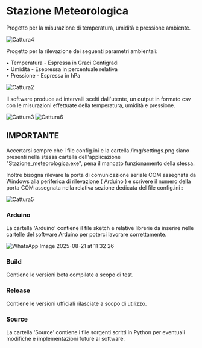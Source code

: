 # Stazione Meteorologica
 Progetto per la misurazione di temperatura, umidità e pressione ambiente.
 
![Cattura4](https://github.com/user-attachments/assets/34cc2fba-4653-4141-a305-638d1e1a8195)

Progetto per la rilevazione dei seguenti parametri ambientali:

• Temperatura - Espressa in Graci Centigradi <br>
• Umidità - Esepressa in percentuale relativa <br>
• Pressione - Espressa in hPa


![Cattura2](https://github.com/user-attachments/assets/ec6c2e40-fa82-4509-ae49-a6a8d4e01c2a)


Il software produce ad intervalli scelti dall'utente, un output in formato csv 
con le misurazioni effettuate della temperatura, umidità e pressione. 

![Cattura3](https://github.com/user-attachments/assets/4198b7cb-6e7d-489f-a324-3adddec41664)
![Cattura6](https://github.com/user-attachments/assets/07c968e7-5aed-4a5b-9bc5-12270b9a0813)



## IMPORTANTE 
Accertarsi sempre che i file config.ini e la cartella /img/settings.png 
siano presenti nella stessa cartella dell'applicazione "Stazione_meteorologica.exe",
pena il mancato funzionamento della stessa. 

Inoltre bisogna rilevare la porta di comunicazione seriale COM assegnata da Windows
alla periferica di rilevazione ( Arduino ) e scrivere il numero della porta COM assegnata
nella relativa sezione dedicata del file config.ini :

![Cattura5](https://github.com/user-attachments/assets/2da7285a-a4c1-4f64-9e4a-78852fe90b45)


### Arduino
La cartella 'Arduino' contiene il file sketch e relative librerie da inserire
nelle cartelle del software Arduino per poterci lavorare correttamente.

![WhatsApp Image 2025-08-21 at 11 32 26](https://github.com/user-attachments/assets/43e1aa7e-4412-4416-ab2a-80c45bb8dde4)


### Build
Contiene le versioni beta compilate a scopo di test.

### Release
Contiene le versioni ufficiali rilasciate a scopo di utilizzo.

### Source
La cartella 'Source' contiene i file sorgenti scritti in Python per eventuali modifiche 
e implementazioni future al software.



